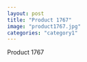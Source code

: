 ```yaml
---
layout: post
title: "Product 1767"
image: "product1767.jpg"
categories: "category1"
---
```

Product 1767
